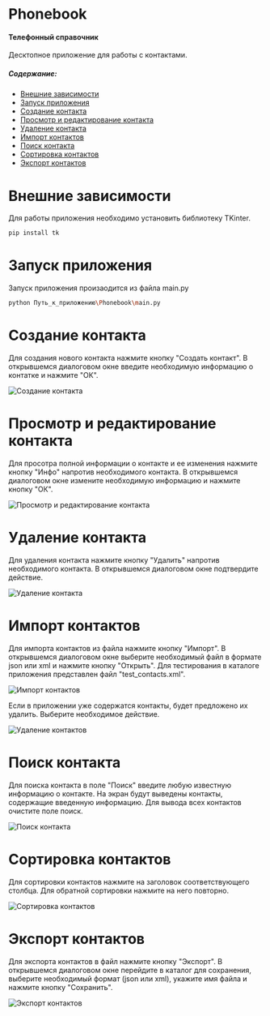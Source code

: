 # Phonebook  
#### Телефонный справочник
Десктопное приложение для работы с контактами.
##### Содержание:
- [Внешние зависимости](#Внешние)
- [Запуск приложения](#Запуск)
- [Создание контакта](#Создание)
- [Просмотр и редактирование контакта](#Просмотр)
- [Удаление контакта](#Удаление)
- [Импорт контактов](#Импорт)
- [Поиск контакта](#Поиск)
- [Сортировка контактов](#Сортировка)
- [Экспорт контактов](#Экспорт)

# Внешние зависимости
Для работы приложения необходимо установить библиотеку TKinter.
```sh
pip install tk 
```

# Запуск приложения
Запуск приложения произаодится из файла main.py
```sh
python Путь_к_приложению\Phonebook\main.py
```

# Создание контакта
Для создания нового контакта нажмите кнопку "Создать контакт". В открывшемся диалоговом окне введите необходимую информацию о контатке и нажмите "ОК".

![Создание контакта](images/add_contact.png)

# Просмотр и редактирование контакта
Для просотра полной информации о контакте и ее изменения нажмите кнопку "Инфо" напротив необходимого контакта. В открывшемся диалоговом окне измените необходимую информацию и нажмите кнопку "ОК".

![Просмотр и редактирование контакта](images/info_contact.png)

# Удаление контакта
Для удаления контакта нажмите кнопку "Удалить" напротив необходимого контакта. В открывшемся диалоговом окне подтвердите действие.

![Удаление контакта](images/remove_contact.png)

# Импорт контактов
Для импорта контактов из файла нажмите кнопку "Импорт". В открывшемся диалоговом окне выберите необходимый файл в формате json или xml и нажмите кнопку "Открыть".
Для тестирования в каталоге приложения представлен файл "test_contacts.xml".

![Импорт контактов](images/import_contacts.png)

Если в приложении уже содержатся контакты, будет предложено их удалить. Выберите необходимое действие.

![Удаление контактов](images/old_contacts.png)

# Поиск контакта
Для поиска контакта в поле "Поиск" введите любую известную информацию о контакте. На экран будут выведены контакты, содержащие введенную информацию. Для вывода всех контактов очистите поле поиск.

![Поиск контакта](images/find_contact.png)

# Сортировка контактов
Для сортировки контактов нажмите на заголовок соответствующего столбца. Для обратной сортировки нажмите на него повторно.

![Сортировка контактов](images/sort_contacts.png)

# Экспорт контактов
Для экспорта контактов в файл нажмите кнопку "Экспорт". В открывшемся диалоговом окне перейдите в каталог для сохранения, выберите необходимый формат (json или xml), укажите имя файла и нажмите кнопку "Сохранить".

![Экспорт контактов](images/export_contacts.png)